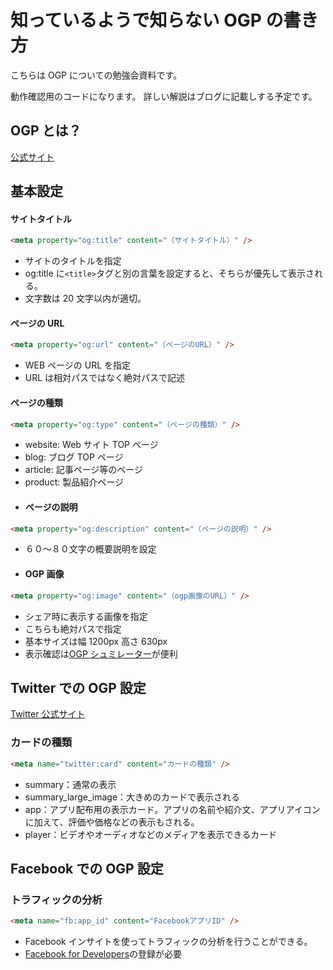 # 知っているようで知らない OGP の書き方

こちらは OGP についての勉強会資料です。

動作確認用のコードになります。
詳しい解説はブログに記載しする予定です。

## OGP とは？

[公式サイト](https://ogp.me/#metadata)

## 基本設定

#### サイトタイトル

```html
<meta property="og:title" content="（サイトタイトル）" />
```

- サイトのタイトルを指定
- og:title に`<title>`タグと別の言葉を設定すると、そちらが優先して表示される。
- 文字数は 20 文字以内が適切。

#### ページの URL

```html
<meta property="og:url" content="（ページのURL）" />
```

- WEB ページの URL を指定
- URL は相対パスではなく絶対パスで記述

#### ページの種類

```html
<meta property="og:type" content="（ページの種類）" />
```

- website: Web サイト TOP ページ
- blog: ブログ TOP ページ
- article: 記事ページ等のページ
- product: 製品紹介ページ
- #### ページの説明

```html
<meta property="og:description" content="（ページの説明）" />
```

- ６０〜８０文字の概要説明を設定

- #### OGP 画像

```html
<meta property="og:image" content="（ogp画像のURL）" />
```

- シェア時に表示する画像を指定
- こちらも絶対パスで指定
- 基本サイズは幅 1200px 高さ 630px
- 表示確認は[OGP シュミレーター](http://ogimage.tsmallfield.com/)が便利

## Twitter での OGP 設定

[Twitter 公式サイト](https://developer.twitter.com/ja/docs/tweets/optimize-with-cards/guides/getting-started)

### カードの種類

```html
<meta name="twitter:card" content="カードの種類" />
```

- summary：通常の表示
- summary_large_image：大きめのカードで表示される
- app：アプリ配布用の表示カード。アプリの名前や紹介文、アプリアイコンに加えて、評価や価格などの表示もされる。
- player：ビデオやオーディオなどのメディアを表示できるカード

## Facebook での OGP 設定

### トラフィックの分析

```html
<meta name="fb:app_id" content="FacebookアプリID" />
```

- Facebook インサイトを使ってトラフィックの分析を行うことができる。
- [Facebook for Developers](https://developers.facebook.com/?no_redirect=1)の登録が必要

